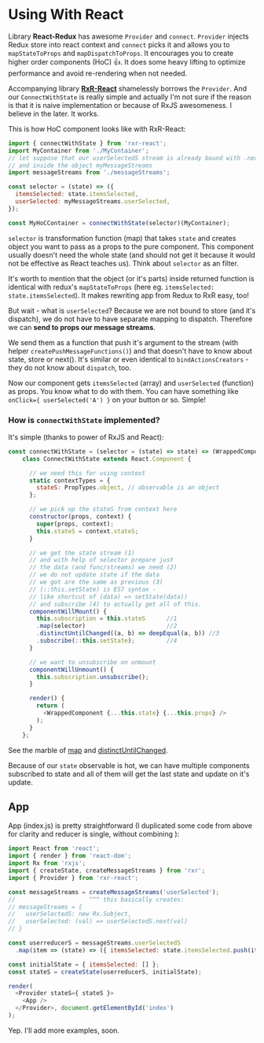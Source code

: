 # Using With React

Library **React-Redux** has awesome `Provider` and `connect`. `Provider` injects Redux store into react context and `connect` picks it and allows you to `mapStateToProps` and `mapDispatchToProps`. It encourages you to create higher order components (HoC) 👍. It does some heavy lifting to optimize performance and avoid re-rendering when not needed.

Accompanying library **[RxR-React](https://github.com/dacz/rxr-react)** shamelessly borrows the `Provider`. And our `ConnectWithState` is really simple and actually I'm not sure if the reason is that it is naive implementation or because of RxJS awesomeness. I believe in the later. It works.

This is how HoC component looks like with RxR-React:

```javascript
import { connectWithState } from 'rxr-react';
import MyContainer from './MyContainer';
// let suppose that our userSelectedS stream is already bound with .next()
// and inside the object myMessageStreams
import messageStreams from './messageStreams';

const selector = (state) => ({
  itemsSelected: state.itemsSelected,
  userSelected: myMessageStreams.userSelected,
});

const MyHoCContainer = connectWithState(selector)(MyContainer);
```

`selector` is transformation function (map) that takes `state` and creates object you want to pass as a props to the pure component. This component usually doesn't need the whole state (and should not get it because it would not be effective as React teaches us). Think about `selector` as an filter.

It's worth to mention that the object (or it's parts) inside returned function is identical with redux's `mapStateToProps` (here eg. `itemsSelected: state.itemsSelected`). It makes rewriting app from Redux to RxR easy, too!

But wait - what is `userSelected`? Because we are not bound to store (and it's dispatch), we do not have to have separate mapping to dispatch. Therefore we can **send to props our message streams**.

We send them as a function that push it's argument to the stream (with helper `createPushMessageFunctions()`) and that doesn't have to know about state, store or next(). It's similar or even identical to `bindActionsCreators` - they do not know about `dispatch`, too.

Now our component gets `itemsSelected` (array) and `userSelected` (function) as props. You know what to do with them. You can have something like `onClick={ userSelected('A') }` on your button or so. Simple!


### How is `connectWithState` implemented?

It's simple (thanks to power of RxJS and React):

```javascript
const connectWithState = (selector = (state) => state) => (WrappedComponent) =>
    class ConnectWithState extends React.Component {

      // we need this for using context
      static contextTypes = {
        stateS: PropTypes.object, // observable is an object
      };

      // we pick up the stateS from context here
      constructor(props, context) {
        super(props, context);
        this.stateS = context.stateS;
      }

      // we get the state stream (1)
      // and with help of selector prepare just
      // the data (and func/streams) we need (2)
      // we do not update state if the data
      // we got are the same as previous (3)
      // (::this.setState) is ES7 syntax -
      // like shortcut of (data) => setState(data))
      // and subscribe (4) to actually get all of this.
      componentWillMount() {
        this.subscription = this.stateS      //1
        .map(selector)                       //2
        .distinctUntilChanged((a, b) => deepEqual(a, b)) //3
        .subscribe(::this.setState);         //4
      }

      // we want to unsubscribe on unmount
      componentWillUnmount() {
        this.subscription.unsubscribe();
      }

      render() {
        return (
          <WrappedComponent {...this.state} {...this.props} />
        );
      }
    };
```

See the marble of [map](http://rxmarbles.com/#map) and [distinctUntilChanged](http://rxmarbles.com/#distinctUntilChanged).

Because of our `state` observable is hot, we can have multiple components subscribed to state and all of them will get the last state and update on it's update.



## App

App (index.js) is pretty straightforward (I duplicated some code from above for clarity and reducer is single, without combining ):

```javascript
import React from 'react';
import { render } from 'react-dom';
import Rx from 'rxjs';
import { createState, createMessageStreams } from 'rxr';
import { Provider } from 'rxr-react';

const messageStreams = createMessageStreams('userSelected');
//                     ^^^ this basically creates:
// messageStreams = {
//   userSelectedS: new Rx.Subject,
//   userSelected: (val) => userSelectedS.next(val)
// }

const userreducerS = messageStreams.userSelectedS
  .map(item => (state) => ({ itemsSelected: state.itemsSelected.push(item) }));

const initialState = { itemsSelected: [] };
const stateS = createState(userreducerS, initialState);

render(
  <Provider stateS={ stateS }>
    <App />
  </Provider>, document.getElementById('index')
);
```

Yep. I'll add more examples, soon.
